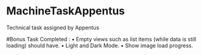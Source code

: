 # MachineTaskAppentus
Technical task assigned by Appentus

#Bonus Task Completed :
• Empty views such as list items (while data is still loading) should have.
• Light and Dark Mode.
• Show image load progress.
